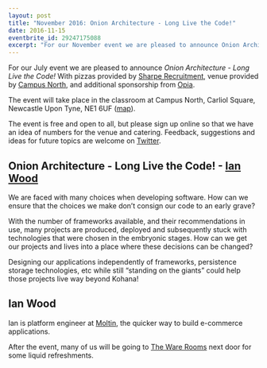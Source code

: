 ```yaml
---
layout: post
title: "November 2016: Onion Architecture - Long Live the Code!"
date: 2016-11-15
eventbrite_id: 29247175088
excerpt: "For our November event we are pleased to announce Onion Architecture - Long Live the Code! With pizzas provided by Sharpe Recruitment, venue provided by Campus North, and additional sponsorship from Opia."
---
```

For our July event we are pleased to announce *Onion Architecture - Long Live the Code!*
With pizzas provided by [Sharpe Recruitment][1], venue provided by [Campus North][2], and additional sponsorship from [Opia][3].

The event will take place in the classroom at Campus North, Carliol Square, Newcastle Upon Tyne, NE1 6UF ([map][4]).

The event is free and open to all, but please sign up online so that we have an idea of numbers for the venue and catering. Feedback, suggestions and ideas for future topics are welcome on [Twitter][5].

## Onion Architecture - Long Live the Code! - [Ian Wood][6]

We are faced with many choices when developing software.
How can we ensure that the choices we make don’t consign our code to an early grave?

With the number of frameworks available, and their recommendations in use, many projects are produced, deployed and subsequently stuck with technologies that were chosen in the embryonic stages.
How can we get our projects and lives into a place where these decisions can be changed?

Designing our applications independently of frameworks, persistence storage technologies, etc while still “standing on the giants” could help those projects live way beyond Kohana!

## Ian Wood

Ian is platform engineer at [Moltin][8], the quicker way to build e-commerce applications.

After the event, many of us will be going to [The Ware Rooms][7] next door for some liquid refreshments.

[1]: http://www.sharperecruitment.co.uk/
[2]: http://campusnorth.co.uk/
[3]: http://www.opia-sp.com/en/home
[4]: https://www.google.co.uk/maps/place/Campus+North/@54.9728896,-1.6107689,17z/data=!3m1!4b1!4m2!3m1!1s0x487e70c8214ef835:0x728e1f222751ef97
[5]: https://twitter.com/phpne
[6]: https://twitter.com/cheeryfella
[7]: http://www.eurohostels.co.uk/newcastle/the-ware-rooms/
[8]: https://moltin.com/
